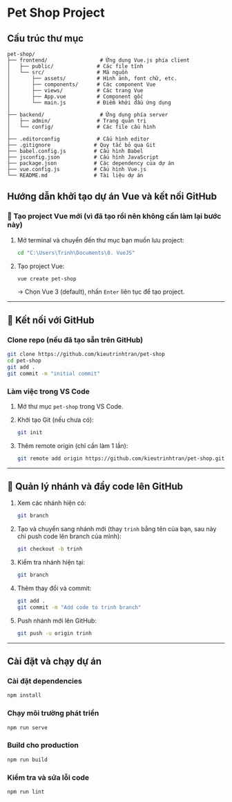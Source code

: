 # Pet Shop Project

## Cấu trúc thư mục
```
pet-shop/
├── frontend/                 # Ứng dụng Vue.js phía client
│   ├── public/              # Các file tĩnh
│   └── src/                 # Mã nguồn
│       ├── assets/          # Hình ảnh, font chữ, etc.
│       ├── components/      # Các component Vue
│       ├── views/           # Các trang Vue
│       ├── App.vue          # Component gốc
│       └── main.js          # Điểm khởi đầu ứng dụng
│
├── backend/                  # Ứng dụng phía server
│   ├── admin/               # Trang quản trị
│   └── config/              # Các file cấu hình
│
├── .editorconfig            # Cấu hình editor
├── .gitignore              # Quy tắc bỏ qua Git
├── babel.config.js         # Cấu hình Babel
├── jsconfig.json           # Cấu hình JavaScript
├── package.json            # Các dependency của dự án
├── vue.config.js           # Cấu hình Vue.js
└── README.md               # Tài liệu dự án
```

## Hướng dẫn khởi tạo dự án Vue và kết nối GitHub

### 🚀 Tạo project Vue mới (vì đã tạo rồi nên không cần làm lại bước này)

1. Mở terminal và chuyển đến thư mục bạn muốn lưu project:

   ```bash
   cd "C:\Users\Trinh\Documents\0. VueJS"
   ```
2. Tạo project Vue:

   ```bash
   vue create pet-shop
   ```

   → Chọn Vue 3 (default), nhấn `Enter` liên tục để tạo project.

---

## 🔗 Kết nối với GitHub

### Clone repo (nếu đã tạo sẵn trên GitHub)

```bash
git clone https://github.com/kieutrinhtran/pet-shop
cd pet-shop
git add .
git commit -m "initial commit"
```

### Làm việc trong VS Code

1. Mở thư mục `pet-shop` trong VS Code.
2. Khởi tạo Git (nếu chưa có):

   ```bash
   git init
   ```
3. Thêm remote origin (chỉ cần làm 1 lần):

   ```bash
   git remote add origin https://github.com/kieutrinhtran/pet-shop.git
   ```

---

## 🌿 Quản lý nhánh và đẩy code lên GitHub

1. Xem các nhánh hiện có:

   ```bash
   git branch
   ```
2. Tạo và chuyển sang nhánh mới (thay `trinh` bằng tên của bạn, sau này chỉ push code lên branch của mình):

   ```bash
   git checkout -b trinh
   ```
3. Kiểm tra nhánh hiện tại:

   ```bash
   git branch
   ```
4. Thêm thay đổi và commit:

   ```bash
   git add .
   git commit -m "Add code to trinh branch"
   ```
5. Push nhánh mới lên GitHub:

   ```bash
   git push -u origin trinh
   ```

---

## Cài đặt và chạy dự án

### Cài đặt dependencies
```bash
npm install
```

### Chạy môi trường phát triển
```bash
npm run serve
```

### Build cho production

```bash
npm run build
```
### Kiểm tra và sửa lỗi code
```bash
npm run lint
```
